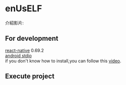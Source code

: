 # enUsELF

介紹影片:

## For development
[react-native](https://reactnative.dev/docs/environment-setup) 0.69.2 </br>
[android stdio](https://developer.android.com/studio)<br>
if you don't know how to install,you can follow this [video](https://www.youtube.com/watch?v=oZFCt69Bccc).</br>

## Execute project

